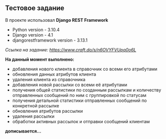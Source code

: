 ## Тестовое задание
В проекте использовал **Django REST Framework**

* Python version - 3.10.4
* Django version - 4.1
* djangorestframework version - 3.13.1


*Ссылка на задание: https://www.craft.do/s/n6OVYFVUpq0o6L*

**На данный момент выполнено:**

* добавления нового клиента в справочник со всеми его атрибутами
* обновления данных атрибутов клиента
* удаления клиента из справочника
* добавления новой рассылки со всеми её атрибутами
* получения общей статистики по созданным рассылкам и количеству отправленных сообщений по ним с группировкой по статусам
* получения детальной статистики отправленных сообщений по конкретной рассылке
* обновления атрибутов рассылки
* удаления рассылки
* обработки активных рассылок и отправки сообщений клиентам

**дописывается...**
